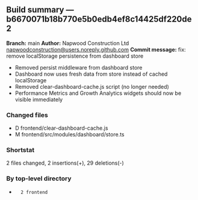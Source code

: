## Build summary — b6670071b18b770e5b0edb4ef8c14425df220de2

**Branch:** main
**Author:** Napwood Construction Ltd <napwoodconstruction@users.noreply.github.com>
**Commit message:** fix: remove localStorage persistence from dashboard store

- Removed persist middleware from dashboard store
- Dashboard now uses fresh data from store instead of cached localStorage
- Removed clear-dashboard-cache.js script (no longer needed)
- Performance Metrics and Growth Analytics widgets should now be visible immediately

### Changed files
 - D	frontend/clear-dashboard-cache.js
 - M	frontend/src/modules/dashboard/store.ts

### Shortstat
 2 files changed, 2 insertions(+), 29 deletions(-)

### By top-level directory
 -       2 frontend
